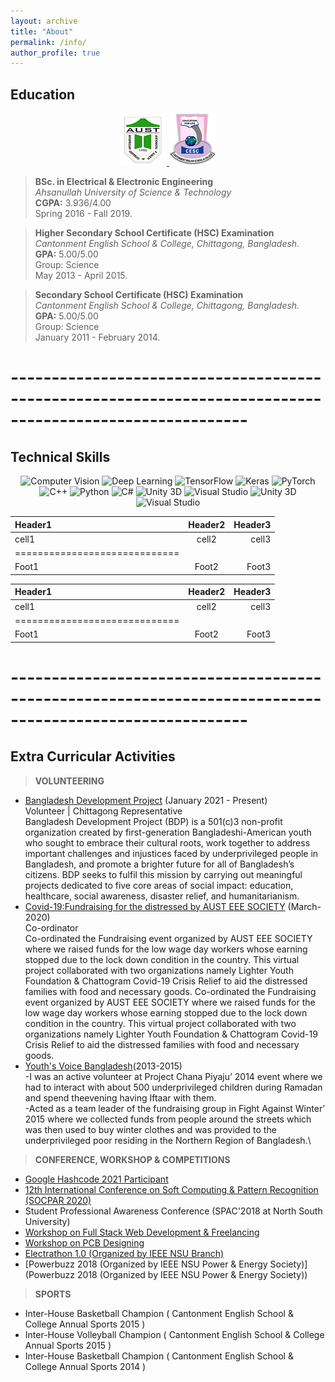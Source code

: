 ```yaml
---
layout: archive
title: "About"
permalink: /info/
author_profile: true
---
```



Education
------


<center>
<a href="https://www.aust.edu">
  <img src="/images/aust.png" alt="AUST">
</a>
<a href="https://cesc.edu.bd/">
  <img src="/images/cesc.png" alt="CESC">
</a>

</center>

> **BSc. in Electrical & Electronic Engineering**          
   _Ahsanullah University of Science & Technology_\
    **CGPA:** 3.936/4.00\
    Spring 2016 - Fall 2019.
 

> **Higher Secondary School Certificate (HSC) Examination**\
  _Cantonment English School & College, Chittagong, Bangladesh._\
    **GPA:** 5.00/5.00\
	Group: Science\
    May 2013 - April 2015.

> **Secondary School Certificate (HSC) Examination**\
  _Cantonment English School & College, Chittagong, Bangladesh._\
    **GPA:** 5.00/5.00\
	Group: Science\
    January 2011 - February 2014.


# ---------------------------------------------------------------------------------------------------------

Technical Skills
----

<center>
<img src="/images/icons/cv.jpg" alt="Computer Vision">
<img src="/images/icons/DL.jpg" alt="Deep Learning"> <img src="/images/icons/tf.png" alt="TensorFlow"> <img src="/images/icons/keras.jpg" alt="Keras"> 
<img src="/images/icons/pytorch.jpg" alt="PyTorch"> <img src="/images/icons/C++.png" alt="C++"> 
<img src="/images/icons/python.png" alt="Python"> <img src="/images/icons/Cs.png" alt="C#">
<img src="/images/icons/unity3d.jpg" alt="Unity 3D"> <img src="/images/icons/vs.png" alt="Visual Studio">
<img src="/images/icons/unity3d.jpg" alt="Unity 3D"> <img src="/images/icons/vs.png" alt="Visual Studio">
</center>

| Header1 | Header2 | Header3 |
|:--------|:-------:|--------:|
| cell1   | cell2   | cell3   |
|=============================|
| Foot1   | Foot2   | Foot3   |

| Header1 | Header2 | Header3 |
|:--------|:-------:|--------:|
| cell1   | cell2   | cell3   |
|=============================|
| Foot1   | Foot2   | Foot3   |


# ---------------------------------------------------------------------------------------------------------

 
Extra Curricular Activities
-----


> **VOLUNTEERING**
  * [Bangladesh Development Project](https://www.bddevelop.org/) (January 2021 - Present)\
     Volunteer | Chittagong Representative\
     Bangladesh Development Project (BDP) is a 501(c)3 non-profit organization created by first-generation Bangladeshi-American youth who sought to embrace their cultural roots, work together to address important challenges and injustices faced by underprivileged people in Bangladesh, and promote a brighter future for all of Bangladesh’s citizens.  BDP seeks to fulfil this mission by carrying out meaningful projects dedicated to five core areas of social impact: education, healthcare, social awareness, disaster relief, and humanitarianism. 
  * [Covid-19:Fundraising for the distressed by AUST EEE SOCIETY](https://www.facebook.com/events/601790030417933/) (March-2020)\
      Co-ordinator\
     Co-ordinated the Fundraising event organized by AUST EEE SOCIETY where we raised funds for the low wage day workers whose earning stopped due to the lock down condition in the country. This virtual project collaborated with two organizations namely Lighter Youth Foundation & Chattogram Covid-19 Crisis Relief to aid the distressed families with food and necessary goods. 
     Co-ordinated the Fundraising event organized by AUST EEE SOCIETY where we raised funds for the low wage day workers whose earning stopped due to the lock down condition in the country. This virtual project collaborated with two organizations namely Lighter Youth Foundation & Chattogram Covid-19 Crisis Relief to aid the distressed families with food and necessary goods. 
  * [Youth's Voice Bangladesh](http://www.youthsvoice.info/?fbclid=IwAR060ba0nZqLzNpqaWcxRvg1y5w_p5IobYeM7ykkG5UfGLWxQF6EeMfaFnw)(2013-2015)\
     -I was an active volunteer at Project Chana Piyaju’ 2014 event where we had to interact with about 500 underprivileged children during Ramadan and spend theevening having Iftaar with them.\
     -Acted as a team leader of the fundraising group in Fight Against Winter’ 2015 where we collected funds from people around the streets which was then used to buy winter clothes and was provided to the underprivileged poor residing in the Northern Region of Bangladesh.\
 
 > **CONFERENCE, WORKSHOP & COMPETITIONS**
   * [Google Hashcode 2021 Participant](https://drive.google.com/file/d/1IIp5uXWo-nDWgcEIjmP6hskILw3WRjsZ/view?usp=sharing)
   * [12th International Conference on Soft Computing & Pattern Recognition (SOCPAR 2020)](https://drive.google.com/file/d/1acGcqGpO03xjX1_RAwlMywRPvSBGGZbi/view)
   * Student Professional Awareness Conference (SPAC'2018 at North South University)
   * [Workshop on Full Stack Web Development & Freelancing](https://drive.google.com/file/d/1TjoskIKBHxjxR-k2_a3RGEz4l0RzygeF/view)
   * [Workshop on PCB Designing](https://drive.google.com/file/d/1NpBHBYCEe7xHXI-T1TzyCoRzJlVOw4yY/view)
   * [Electrathon 1.0 (Organized by IEEE NSU Branch)](https://drive.google.com/file/d/1ZHJhFFy2J-KFHPF3IBwxlH55H5vSm0sp/view)
   * [Powerbuzz 2018 (Organized by IEEE NSU Power & Energy Society)](Powerbuzz 2018 (Organized by IEEE NSU Power & Energy Society))
   
 > **SPORTS**
   * Inter-House Basketball Champion ( Cantonment English School & College Annual Sports 2015 )
   * Inter-House Volleyball Champion ( Cantonment English School & College Annual Sports 2015 )
   * Inter-House Basketball Champion ( Cantonment English School & College Annual Sports 2014 )
   
